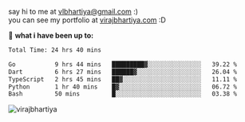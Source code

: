 say hi to me at [vlbhartiya@gmail.com](mailto:vlbhartiya@gmail.com) :)<br/>
you can see my portfolio at [virajbhartiya.com](https://virajbhartiya.com) :D<br/>


🚀 **what i have been up to:**

<!--START_SECTION:waka-->

```txt
Total Time: 24 hrs 40 mins

Go           9 hrs 44 mins   █████████▓░░░░░░░░░░░░░░░   39.22 %
Dart         6 hrs 27 mins   ██████▓░░░░░░░░░░░░░░░░░░   26.04 %
TypeScript   2 hrs 45 mins   ██▓░░░░░░░░░░░░░░░░░░░░░░   11.11 %
Python       1 hr 40 mins    █▓░░░░░░░░░░░░░░░░░░░░░░░   06.72 %
Bash         50 mins         █░░░░░░░░░░░░░░░░░░░░░░░░   03.38 %
```

<!--END_SECTION:waka-->

<p align="left"> <img src="https://komarev.com/ghpvc/?username=virajbhartiya&color=blue" alt="virajbhartiya" /> </p>
